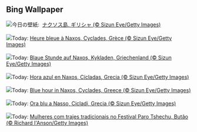 ## Bing Wallpaper
![](https://www.bing.com/th?id=OHR.BlueNaxos_JA-JP3919761085_UHD.jpg&w=1000)今日の壁紙: &nbsp;[ナクソス島, ギリシャ (© Sizun Eye/Getty Images)](https://www.bing.com/th?id=OHR.BlueNaxos_JA-JP3919761085_UHD.jpg)
<br><br/>
![](https://www.bing.com/th?id=OHR.BlueNaxos_FR-FR7466920458_UHD.jpg&w=1000)Today: [Heure bleue à Naxos, Cyclades, Grèce (© Sizun Eye/Getty Images)](https://www.bing.com/th?id=OHR.BlueNaxos_FR-FR7466920458_UHD.jpg)
<br><br/>
![](https://www.bing.com/th?id=OHR.BlueNaxos_DE-DE2161075771_UHD.jpg&w=1000)Today: [Blaue Stunde auf Naxos, Kykladen, Griechenland (© Sizun Eye/Getty Images)](https://www.bing.com/th?id=OHR.BlueNaxos_DE-DE2161075771_UHD.jpg)
<br><br/>
![](https://www.bing.com/th?id=OHR.BlueNaxos_ES-ES9345555190_UHD.jpg&w=1000)Today: [Hora azul en Naxos, Cícladas, Grecia (© Sizun Eye/Getty Images)](https://www.bing.com/th?id=OHR.BlueNaxos_ES-ES9345555190_UHD.jpg)
<br><br/>
![](https://www.bing.com/th?id=OHR.BlueNaxos_EN-GB4555979110_UHD.jpg&w=1000)Today: [Blue hour in Naxos, Cyclades, Greece (© Sizun Eye/Getty Images)](https://www.bing.com/th?id=OHR.BlueNaxos_EN-GB4555979110_UHD.jpg)
<br><br/>
![](https://www.bing.com/th?id=OHR.BlueNaxos_IT-IT4796672311_UHD.jpg&w=1000)Today: [Ora blu a Nasso, Cicladi, Grecia (© Sizun Eye/Getty Images)](https://www.bing.com/th?id=OHR.BlueNaxos_IT-IT4796672311_UHD.jpg)
<br><br/>
![](https://www.bing.com/th?id=OHR.ParoTsechu_PT-BR0804311067_UHD.jpg&w=1000)Today: [Mulheres com trajes tradicionais no Festival Paro Tshechu, Butão (© Richard I'Anson/Getty Images)](https://www.bing.com/th?id=OHR.ParoTsechu_PT-BR0804311067_UHD.jpg)
<br><br/>
